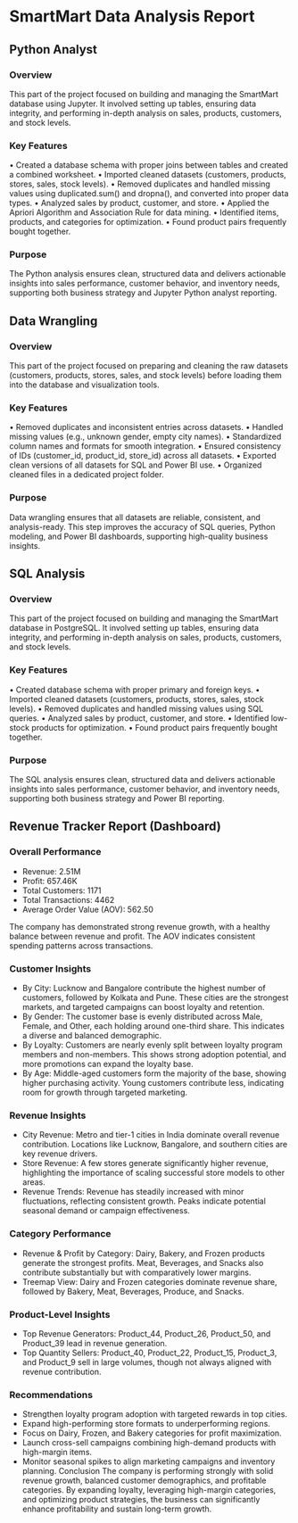 # SmartMart Data Analysis Report
## Python Analyst
### Overview
This part of the project focused on building and managing the SmartMart database using Jupyter. It involved setting up tables, ensuring data integrity, and performing in-depth analysis on sales, products, customers, and stock levels.
### Key Features
• Created a database schema with proper joins between tables and created a combined worksheet.
• Imported cleaned datasets (customers, products, stores, sales, stock levels).
• Removed duplicates and handled missing values using duplicated.sum() and dropna(), and converted into proper data types.
• Analyzed sales by product, customer, and store.
• Applied the Apriori Algorithm and Association Rule for data mining.
• Identified items, products, and categories for optimization.
• Found product pairs frequently bought together.
### Purpose
The Python analysis ensures clean, structured data and delivers actionable insights into sales performance, customer behavior, and inventory needs, supporting both business strategy and Jupyter Python analyst reporting.
## Data Wrangling
### Overview
This part of the project focused on preparing and cleaning the raw datasets (customers, products, stores, sales, and stock levels) before loading them into the database and visualization tools.
### Key Features
• Removed duplicates and inconsistent entries across datasets.
• Handled missing values (e.g., unknown gender, empty city names).
• Standardized column names and formats for smooth integration.
• Ensured consistency of IDs (customer_id, product_id, store_id) across all datasets.
• Exported clean versions of all datasets for SQL and Power BI use.
• Organized cleaned files in a dedicated project folder.
### Purpose
Data wrangling ensures that all datasets are reliable, consistent, and analysis-ready. This step improves the accuracy of SQL queries, Python modeling, and Power BI dashboards, supporting high-quality business insights.
## SQL Analysis
### Overview
This part of the project focused on building and managing the SmartMart database in PostgreSQL. It involved setting up tables, ensuring data integrity, and performing in-depth analysis on sales, products, customers, and stock levels.
### Key Features
• Created database schema with proper primary and foreign keys.
• Imported cleaned datasets (customers, products, stores, sales, stock levels).
• Removed duplicates and handled missing values using SQL queries.
• Analyzed sales by product, customer, and store.
• Identified low-stock products for optimization.
• Found product pairs frequently bought together.
### Purpose
The SQL analysis ensures clean, structured data and delivers actionable insights into sales performance, customer behavior, and inventory needs, supporting both business strategy and Power BI reporting.
## Revenue Tracker Report (Dashboard)
### Overall Performance
- Revenue: 2.51M
- Profit: 657.46K
- Total Customers: 1171
- Total Transactions: 4462
- Average Order Value (AOV): 562.50

The company has demonstrated strong revenue growth, with a healthy balance between revenue and profit. The AOV indicates consistent spending patterns across transactions.
### Customer Insights
- By City: Lucknow and Bangalore contribute the highest number of customers, followed by Kolkata and Pune. These cities are the strongest markets, and targeted campaigns can boost loyalty and retention.
- By Gender: The customer base is evenly distributed across Male, Female, and Other, each holding around one-third share. This indicates a diverse and balanced demographic.
- By Loyalty: Customers are nearly evenly split between loyalty program members and non-members. This shows strong adoption potential, and more promotions can expand the loyalty base.
- By Age: Middle-aged customers form the majority of the base, showing higher purchasing activity. Young customers contribute less, indicating room for growth through targeted marketing.
### Revenue Insights
- City Revenue: Metro and tier-1 cities in India dominate overall revenue contribution. Locations like Lucknow, Bangalore, and southern cities are key revenue drivers.
- Store Revenue: A few stores generate significantly higher revenue, highlighting the importance of scaling successful store models to other areas.
- Revenue Trends: Revenue has steadily increased with minor fluctuations, reflecting consistent growth. Peaks indicate potential seasonal demand or campaign effectiveness.
### Category Performance
- Revenue & Profit by Category: Dairy, Bakery, and Frozen products generate the strongest profits. Meat, Beverages, and Snacks also contribute substantially but with comparatively lower margins.
- Treemap View: Dairy and Frozen categories dominate revenue share, followed by Bakery, Meat, Beverages, Produce, and Snacks.
### Product-Level Insights
- Top Revenue Generators: Product_44, Product_26, Product_50, and Product_39 lead in revenue generation.
- Top Quantity Sellers: Product_40, Product_22, Product_15, Product_3, and Product_9 sell in large volumes, though not always aligned with revenue contribution.
### Recommendations
- Strengthen loyalty program adoption with targeted rewards in top cities.
- Expand high-performing store formats to underperforming regions.
- Focus on Dairy, Frozen, and Bakery categories for profit maximization.
- Launch cross-sell campaigns combining high-demand products with high-margin items.
- Monitor seasonal spikes to align marketing campaigns and inventory planning.
Conclusion
The company is performing strongly with solid revenue growth, balanced customer demographics, and profitable categories. By expanding loyalty, leveraging high-margin categories, and optimizing product strategies, the business can significantly enhance profitability and sustain long-term growth.

